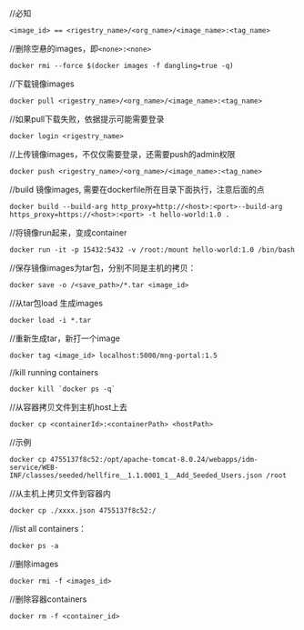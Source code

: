 //必知

```
<image_id> == <rigestry_name>/<org_name>/<image_name>:<tag_name>
```

//删除空悬的images，即```<none>:<none>```

```
docker rmi --force $(docker images -f dangling=true -q) 
```

//下载镜像images

```
docker pull <rigestry_name>/<org_name>/<image_name>:<tag_name>
```

//如果pull下载失败，依据提示可能需要登录

```
docker login <rigestry_name>
```

//上传镜像images，不仅仅需要登录，还需要push的admin权限

```
docker push <rigestry_name>/<org_name>/<image_name>:<tag_name>
```

//build 镜像images, 需要在dockerfile所在目录下面执行，注意后面的点

```
docker build --build-arg http_proxy=http://<host>:<port>--build-arg https_proxy=https://<host>:<port> -t hello-world:1.0 . 
```

//将镜像run起来，变成container

```
docker run -it -p 15432:5432 -v /root:/mount hello-world:1.0 /bin/bash
```

//保存镜像images为tar包，分别不同是主机的拷贝：

```
docker save -o /<save_path>/*.tar <image_id>
```

//从tar包load 生成images

```
docker load -i *.tar
```

//重新生成tar，新打一个image

```
docker tag <image_id> localhost:5000/mng-portal:1.5
```

//kill running containers

```
docker kill `docker ps -q`
```

//从容器拷贝文件到主机host上去

```
docker cp <containerId>:<containerPath> <hostPath>
```

//示例

```
docker cp 4755137f8c52:/opt/apache-tomcat-8.0.24/webapps/idm-service/WEB-INF/classes/seeded/hellfire__1.1.0001_1__Add_Seeded_Users.json /root
```

//从主机上拷贝文件到容器内

```
docker cp ./xxxx.json 4755137f8c52:/
```

//list all containers：

```docker ps -a```

//删除images

```
docker rmi -f <images_id>
```

//删除容器containers

```
docker rm -f <container_id>
```